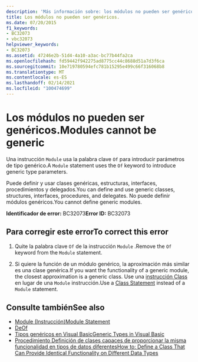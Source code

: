 ```yaml
---
description: 'Más información sobre: los módulos no pueden ser genéricos'
title: Los módulos no pueden ser genéricos.
ms.date: 07/20/2015
f1_keywords:
- BC32073
- vbc32073
helpviewer_keywords:
- BC32073
ms.assetid: 47246e2b-51d4-4a10-a3ac-bc77b44fa2ca
ms.openlocfilehash: fd59442f942275ad8775cc44c8688d51a7d3f6ca
ms.sourcegitcommit: 10e719780594efc781b15295e499c66f316068b8
ms.translationtype: MT
ms.contentlocale: es-ES
ms.lasthandoff: 02/14/2021
ms.locfileid: "100474699"
---
```

# <a name="modules-cannot-be-generic"></a><span data-ttu-id="5289f-103">Los módulos no pueden ser genéricos.</span><span class="sxs-lookup"><span data-stu-id="5289f-103">Modules cannot be generic</span></span>

<span data-ttu-id="5289f-104">Una instrucción `Module` usa la palabra clave `Of` para introducir parámetros de tipo genérico.</span><span class="sxs-lookup"><span data-stu-id="5289f-104">A `Module` statement uses the `Of` keyword to introduce generic type parameters.</span></span>  
  
 <span data-ttu-id="5289f-105">Puede definir y usar clases genéricas, estructuras, interfaces, procedimientos y delegados.</span><span class="sxs-lookup"><span data-stu-id="5289f-105">You can define and use generic classes, structures, interfaces, procedures, and delegates.</span></span> <span data-ttu-id="5289f-106">No puede definir módulos genéricos.</span><span class="sxs-lookup"><span data-stu-id="5289f-106">You cannot define generic modules.</span></span>  
  
 <span data-ttu-id="5289f-107">**Identificador de error:** BC32073</span><span class="sxs-lookup"><span data-stu-id="5289f-107">**Error ID:** BC32073</span></span>  
  
## <a name="to-correct-this-error"></a><span data-ttu-id="5289f-108">Para corregir este error</span><span class="sxs-lookup"><span data-stu-id="5289f-108">To correct this error</span></span>  
  
1. <span data-ttu-id="5289f-109">Quite la palabra clave `Of` de la instrucción `Module` .</span><span class="sxs-lookup"><span data-stu-id="5289f-109">Remove the `Of` keyword from the `Module` statement.</span></span>  
  
2. <span data-ttu-id="5289f-110">Si quiere la función de un módulo genérico, la aproximación más similar es una clase genérica.</span><span class="sxs-lookup"><span data-stu-id="5289f-110">If you want the functionality of a generic module, the closest approximation is a generic class.</span></span> <span data-ttu-id="5289f-111">Use una [instrucción Class](../language-reference/statements/class-statement.md) en lugar de una `Module` instrucción.</span><span class="sxs-lookup"><span data-stu-id="5289f-111">Use a [Class Statement](../language-reference/statements/class-statement.md) instead of a `Module` statement.</span></span>  
  
## <a name="see-also"></a><span data-ttu-id="5289f-112">Consulte también</span><span class="sxs-lookup"><span data-stu-id="5289f-112">See also</span></span>

- [<span data-ttu-id="5289f-113">Module (Instrucción)</span><span class="sxs-lookup"><span data-stu-id="5289f-113">Module Statement</span></span>](../language-reference/statements/module-statement.md)
- [<span data-ttu-id="5289f-114">De</span><span class="sxs-lookup"><span data-stu-id="5289f-114">Of</span></span>](../language-reference/statements/of-clause.md)
- [<span data-ttu-id="5289f-115">Tipos genéricos en Visual Basic</span><span class="sxs-lookup"><span data-stu-id="5289f-115">Generic Types in Visual Basic</span></span>](../programming-guide/language-features/data-types/generic-types.md)
- [<span data-ttu-id="5289f-116">Procedimiento Definición de clases capaces de proporcionar la misma funcionalidad en tipos de datos diferentes</span><span class="sxs-lookup"><span data-stu-id="5289f-116">How to: Define a Class That Can Provide Identical Functionality on Different Data Types</span></span>](../programming-guide/language-features/data-types/how-to-define-a-class-that-can-provide-identical-functionality.md)
